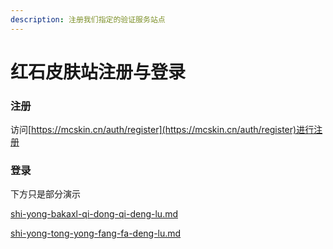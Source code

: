 ```yaml
---
description: 注册我们指定的验证服务站点
---
```


# 红石皮肤站注册与登录

### 注册

访问[https://mcskin.cn/auth/register](https://mcskin.cn/auth/register)进行注册

### 登录

下方只是部分演示

[shi-yong-bakaxl-qi-dong-qi-deng-lu.md](shi-yong-bakaxl-qi-dong-qi-deng-lu.md "mention")

[shi-yong-tong-yong-fang-fa-deng-lu.md](shi-yong-tong-yong-fang-fa-deng-lu.md "mention")
